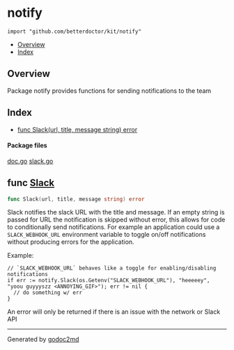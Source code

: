 

# notify
`import "github.com/betterdoctor/kit/notify"`

* [Overview](#pkg-overview)
* [Index](#pkg-index)

## <a name="pkg-overview">Overview</a>
Package notify provides functions for sending notifications to the team




## <a name="pkg-index">Index</a>
* [func Slack(url, title, message string) error](#Slack)


#### <a name="pkg-files">Package files</a>
[doc.go](/src/github.com/betterdoctor/kit/notify/doc.go) [slack.go](/src/github.com/betterdoctor/kit/notify/slack.go) 





## <a name="Slack">func</a> [Slack](/src/target/slack.go?s=789:833#L14)
``` go
func Slack(url, title, message string) error
```
Slack notifies the slack URL with the title and message.
If an empty string is passed for URL the notification is skipped without error,
this allows for code to conditionally send notifications. For example an
application could use a `SLACK_WEBHOOK_URL` environment variable to toggle on/off
notifications without producing errors for the application.

Example:


	// `SLACK_WEBHOOK_URL` behaves like a toggle for enabling/disabling notifications
	if err := notify.Slack(os.Getenv("SLACK_WEBHOOK_URL"), "heeeeey", "yoou guyyyszz <ANNOYING_GIF>"); err != nil {
	  // do something w/ err
	}

An error will only be returned if there is an issue with the network or Slack API








- - -
Generated by [godoc2md](http://godoc.org/github.com/davecheney/godoc2md)
